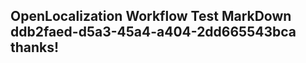 <properties
ms.topic="hero-topic"
ms.test1="hero-topic"
ms.test2="test"/>

## OpenLocalization Workflow Test MarkDown ddb2faed-d5a3-45a4-a404-2dd665543bca thanks!
